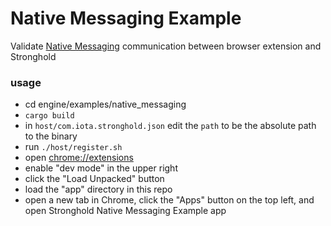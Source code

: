 # Native Messaging Example

Validate [Native Messaging](https://developer.chrome.com/extensions/nativeMessaging) communication between browser extension and Stronghold

### usage
- cd engine/examples/native_messaging
- `cargo build`
- in `host/com.iota.stronghold.json` edit the `path` to be the absolute path to the binary 
- run `./host/register.sh`
- open [chrome://extensions](chrome://extensions)
- enable "dev mode" in the upper right
- click the "Load Unpacked" button
- load the "app" directory in this repo
- open a new tab in Chrome, click the "Apps" button on the top left, and open Stronghold Native Messaging Example app


